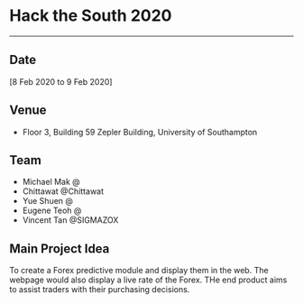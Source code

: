 # Hack the South 2020 
---

## Date
[8 Feb 2020 to 9 Feb 2020]

## Venue
* Floor 3, Building 59 Zepler Building, University of Southampton 

## Team
* Michael Mak   @
* Chittawat     @Chittawat
* Yue Shuen     @
* Eugene Teoh   @
* Vincent Tan   @SIGMAZOX

## Main Project Idea
To create a Forex predictive module and display them in the web.
The webpage would also display a live rate of the Forex.
THe end product aims to assist traders with their purchasing decisions.
